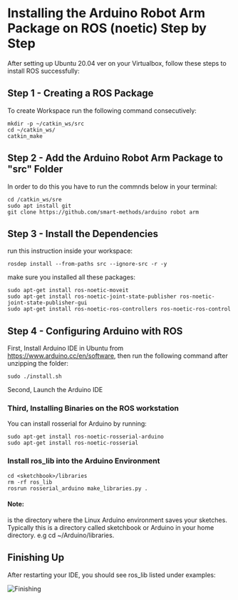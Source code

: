 <h1>Installing the Arduino Robot Arm Package on ROS (noetic) Step by Step</h1
<p>After setting up Ubuntu 20.04 ver on your Virtualbox, follow these steps to install ROS successfully:</p>

<h2>Step 1 - Creating a ROS Package</h2>
<p> To create Workspace run the following command consecutively:</p>

    mkdir -p ~/catkin_ws/src 
    cd ~/catkin_ws/ 
    catkin_make

<h2> Step 2 - Add the Arduino Robot Arm Package to "src" Folder</h2>
<p>In order to do this you have to run the commnds below in your terminal:</p>

    cd /catkin_ws/sre
    sudo apt install git
    git clone https://github.com/smart-methods/arduino robot arm

<h2>Step 3 - Install the Dependencies</h2>
<p>run this instruction inside your workspace:</p>

    rosdep install --from-paths src --ignore-src -r -y

<p>make sure you installed all these packages:</p>

    sudo apt-get install ros-noetic-moveit
    sudo apt-get install ros-noetic-joint-state-publisher ros-noetic-joint-state-publisher-gui
    sudo apt-get install ros-noetic-ros-controllers ros-noetic-ros-control
    
<h2>Step 4 - Configuring Arduino with ROS</h2>

First, Install Arduino IDE in Ubuntu from https://www.arduino.cc/en/software, then run the following command after unzipping the folder:

    sudo ./install.sh

Second, Launch the Arduino IDE

<h3>Third, Installing Binaries on the ROS workstation</h3>

You can install rosserial for Arduino by running:

    sudo apt-get install ros-noetic-rosserial-arduino
    sudo apt-get install ros-noetic-rosserial

<h3>Install ros_lib into the Arduino Environment</h3>

    cd <sketchbook>/libraries
    rm -rf ros_lib
    rosrun rosserial_arduino make_libraries.py .
    
<h4>Note:</h4> <sketchbook> is the directory where the Linux Arduino environment saves your sketches. Typically this is a directory called sketchbook or Arduino in your home directory. e.g cd ~/Arduino/libraries.

<h2>Finishing Up</h2>
After restarting your IDE, you should see ros_lib listed under examples:

![Finishing](https://github.com/DaleenSofyan/RobotArmPackgeInstallation/blob/main/Images/Finishing.png)
